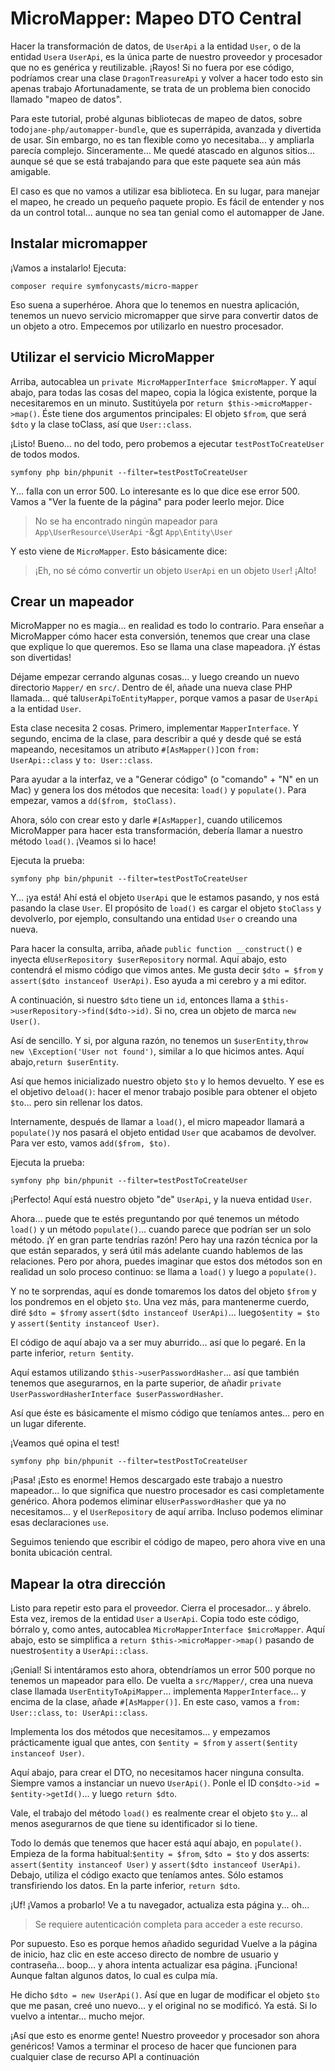 # MicroMapper: Mapeo DTO Central

Hacer la transformación de datos, de `UserApi` a la entidad `User`, o de la entidad `User`a `UserApi`, es la única parte de nuestro proveedor y procesador que no es genérica y reutilizable. ¡Rayos! Si no fuera por ese código, podríamos crear una clase `DragonTreasureApi` y volver a hacer todo esto sin apenas trabajo Afortunadamente, se trata de un problema bien conocido llamado "mapeo de datos".

Para este tutorial, probé algunas bibliotecas de mapeo de datos, sobre todo`jane-php/automapper-bundle`, que es superrápida, avanzada y divertida de usar. Sin embargo, no es tan flexible como yo necesitaba... y ampliarla parecía complejo. Sinceramente... Me quedé atascado en algunos sitios... aunque sé que se está trabajando para que este paquete sea aún más amigable.

El caso es que no vamos a utilizar esa biblioteca. En su lugar, para manejar el mapeo, he creado un pequeño paquete propio. Es fácil de entender y nos da un control total... aunque no sea tan genial como el automapper de Jane.

## Instalar micromapper

¡Vamos a instalarlo! Ejecuta:

```terminal
composer require symfonycasts/micro-mapper
```

Eso suena a superhéroe. Ahora que lo tenemos en nuestra aplicación, tenemos un nuevo servicio micromapper que sirve para convertir datos de un objeto a otro. Empecemos por utilizarlo en nuestro procesador.

## Utilizar el servicio MicroMapper

Arriba, autocablea un `private MicroMapperInterface $microMapper`. Y aquí abajo, para todas las cosas del mapeo, copia la lógica existente, porque la necesitaremos en un minuto. Sustitúyela por `return $this->microMapper->map()`. Éste tiene dos argumentos principales: El objeto `$from`, que será `$dto` y la clase toClass, así que `User::class`.

¡Listo! Bueno... no del todo, pero probemos a ejecutar `testPostToCreateUser` de todos modos.

```terminal-silent
symfony php bin/phpunit --filter=testPostToCreateUser
```

Y... falla con un error 500. Lo interesante es lo que dice ese error 500. Vamos a "Ver la fuente de la página" para poder leerlo mejor. Dice

> No se ha encontrado ningún mapeador para `App\UserResource\UserApi` -&gt `App\Entity\User`

Y esto viene de `MicroMapper`. Esto básicamente dice:

> ¡Eh, no sé cómo convertir un objeto `UserApi` en un objeto `User`! ¡Alto!

## Crear un mapeador

MicroMapper no es magia... en realidad es todo lo contrario. Para enseñar a MicroMapper cómo hacer esta conversión, tenemos que crear una clase que explique lo que queremos. Eso se llama una clase mapeadora. ¡Y éstas son divertidas!

Déjame empezar cerrando algunas cosas... y luego creando un nuevo directorio `Mapper/` en `src/`. Dentro de él, añade una nueva clase PHP llamada... qué tal`UserApiToEntityMapper`, porque vamos a pasar de `UserApi` a la entidad `User`.

Esta clase necesita 2 cosas. Primero, implementar `MapperInterface`. Y segundo, encima de la clase, para describir a qué y desde qué se está mapeando, necesitamos un atributo `#[AsMapper()]`con `from: UserApi::class` y `to: User::class`.

Para ayudar a la interfaz, ve a "Generar código" (o "comando" + "N" en un Mac) y genera los dos métodos que necesita: `load()` y `populate()`. Para empezar, vamos a `dd($from, $toClass)`.

Ahora, sólo con crear esto y darle `#[AsMapper]`, cuando utilicemos MicroMapper para hacer esta transformación, debería llamar a nuestro método `load()`. ¡Veamos si lo hace!

Ejecuta la prueba:

```terminal-silent
symfony php bin/phpunit --filter=testPostToCreateUser
```

Y... ¡ya está! Ahí está el objeto `UserApi` que le estamos pasando, y nos está pasando la clase `User`. El propósito de `load()` es cargar el objeto `$toClass` y devolverlo, por ejemplo, consultando una entidad `User` o creando una nueva.

Para hacer la consulta, arriba, añade `public function __construct()` e inyecta el`UserRepository $userRepository` normal. Aquí abajo, esto contendrá el mismo código que vimos antes. Me gusta decir `$dto = $from` y `assert($dto instanceof UserApi)`. Eso ayuda a mi cerebro y a mi editor.

A continuación, si nuestro `$dto` tiene un `id`, entonces llama a `$this->userRepository->find($dto->id)`. Si no, crea un objeto de marca `new User()`.

Así de sencillo. Y si, por alguna razón, no tenemos un `$userEntity`,`throw new \Exception('User not found')`, similar a lo que hicimos antes. Aquí abajo,`return $userEntity`.

Así que hemos inicializado nuestro objeto `$to` y lo hemos devuelto. Y ese es el objetivo de`load()`: hacer el menor trabajo posible para obtener el objeto `$to`... pero sin rellenar los datos.

Internamente, después de llamar a `load()`, el micro mapeador llamará a `populate()`y nos pasará el objeto entidad `User` que acabamos de devolver. Para ver esto, vamos a`dd($from, $to)`.

Ejecuta la prueba:

```terminal-silent
symfony php bin/phpunit --filter=testPostToCreateUser
```

¡Perfecto! Aquí está nuestro objeto "de" `UserApi`, y la nueva entidad `User`.

Ahora... puede que te estés preguntando por qué tenemos un método `load()` y un método `populate()`... cuando parece que podrían ser un solo método. ¡Y en gran parte tendrías razón! Pero hay una razón técnica por la que están separados, y será útil más adelante cuando hablemos de las relaciones. Pero por ahora, puedes imaginar que estos dos métodos son en realidad un solo proceso continuo: se llama a `load()` y luego a `populate()`.

Y no te sorprendas, aquí es donde tomaremos los datos del objeto `$from` y los pondremos en el objeto `$to`. Una vez más, para mantenerme cuerdo, diré `$dto = $from`y `assert($dto instanceof UserApi)`... luego`$entity = $to` y `assert($entity instanceof User)`.

El código de aquí abajo va a ser muy aburrido... así que lo pegaré. En la parte inferior, `return $entity`.

Aquí estamos utilizando `$this->userPasswordHasher`... así que también tenemos que asegurarnos, en la parte superior, de añadir `private UserPasswordHasherInterface $userPasswordHasher`.

Así que éste es básicamente el mismo código que teníamos antes... pero en un lugar diferente.

¡Veamos qué opina el test!

```terminal-silent
symfony php bin/phpunit --filter=testPostToCreateUser
```

¡Pasa! ¡Esto es enorme! Hemos descargado este trabajo a nuestro mapeador... lo que significa que nuestro procesador es casi completamente genérico. Ahora podemos eliminar el`UserPasswordHasher` que ya no necesitamos... y el `UserRepository` de aquí arriba. Incluso podemos eliminar esas declaraciones `use`.

Seguimos teniendo que escribir el código de mapeo, pero ahora vive en una bonita ubicación central.

## Mapear la otra dirección

Listo para repetir esto para el proveedor. Cierra el procesador... y ábrelo. Esta vez, iremos de la entidad `User` a `UserApi`. Copia todo este código, bórralo y, como antes, autocablea `MicroMapperInterface $microMapper`. Aquí abajo, esto se simplifica a `return $this->microMapper->map()` pasando de nuestro`$entity` a `UserApi::class`.

¡Genial! Si intentáramos esto ahora, obtendríamos un error 500 porque no tenemos un mapeador para ello. De vuelta a `src/Mapper/`, crea una nueva clase llamada `UserEntityToApiMapper`... implementa `MapperInterface`... y encima de la clase, añade `#[AsMapper()]`. En este caso, vamos a `from: User::class`, `to: UserApi::class`.

Implementa los dos métodos que necesitamos... y empezamos prácticamente igual que antes, con `$entity = $from` y `assert($entity instanceof User)`.

Aquí abajo, para crear el DTO, no necesitamos hacer ninguna consulta. Siempre vamos a instanciar un nuevo `UserApi()`. Ponle el ID con`$dto->id = $entity->getId()`... y luego `return $dto`.

Vale, el trabajo del método `load()` es realmente crear el objeto `$to` y... al menos asegurarnos de que tiene su identificador si lo tiene.

Todo lo demás que tenemos que hacer está aquí abajo, en `populate()`. Empieza de la forma habitual:`$entity = $from`, `$dto = $to` y dos asserts: `assert($entity instanceof User)`
y `assert($dto instanceof UserApi)`. Debajo, utiliza el código exacto que teníamos antes. Sólo estamos transfiriendo los datos. En la parte inferior, `return $dto`.

¡Uf! ¡Vamos a probarlo! Ve a tu navegador, actualiza esta página y... oh...

> Se requiere autenticación completa para acceder a este recurso.

Por supuesto. Eso es porque hemos añadido seguridad Vuelve a la página de inicio, haz clic en este acceso directo de nombre de usuario y contraseña... boop... y ahora intenta actualizar esa página. ¡Funciona! Aunque faltan algunos datos, lo cual es culpa mía.

He dicho `$dto = new UserApi()`. Así que en lugar de modificar el objeto `$to` que me pasan, creé uno nuevo... y el original no se modificó. Ya está. Si lo vuelvo a intentar... mucho mejor.

¡Así que esto es enorme gente! Nuestro proveedor y procesador son ahora genéricos! Vamos a terminar el proceso de hacer que funcionen para cualquier clase de recurso API a continuación
